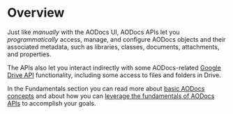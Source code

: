 # Overview

Just like _manually_ with the AODocs UI, AODocs APIs let you _programmatically_ access, manage, and configure AODocs objects and their associated metadata, such as libraries, classes, documents, attachments, and properties.

The APIs also let you interact indirectly with some AODocs-related [Google Drive API](https://developers.google.com/drive/api/v3/about-sdk) functionality, including some access to files and folders in Drive.

In the Fundamentals section you can read more about [basic AODocs concepts](/docs/aodocs-staging.altirnao.com/1/c/Fundamentals/Basic%20of%20AODocs) and about how you can [leverage the fundamentals of AODocs APIs](/docs/aodocs-staging.altirnao.com/1/c/Fundamentals/Basic%20of%20AODocs%20APIs) to accomplish your goals.
